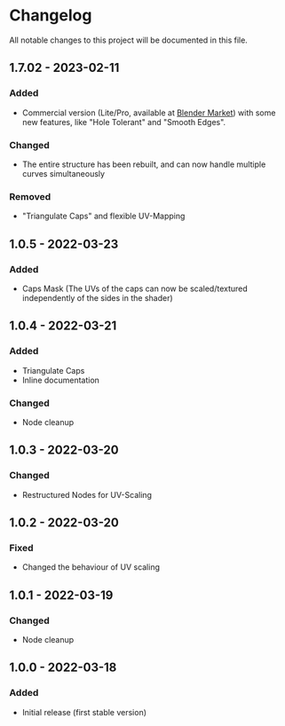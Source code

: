 # Changelog

All notable changes to this project will be documented in this file.

## 1.7.02 - 2023-02-11
### Added
- Commercial version (Lite/Pro, available at [Blender Market](https://blendermarket.com/products/curve-to-mesh-uv)) with some new features, like "Hole Tolerant" and "Smooth Edges".

### Changed
- The entire structure has been rebuilt, and can now handle multiple curves simultaneously

### Removed
- "Triangulate Caps" and flexible UV-Mapping

## 1.0.5 - 2022-03-23
### Added
- Caps Mask (The UVs of the caps can now be scaled/textured independently of the sides in the shader)

## 1.0.4 - 2022-03-21
### Added
- Triangulate Caps
- Inline documentation

### Changed
- Node cleanup

## 1.0.3 - 2022-03-20
### Changed
- Restructured Nodes for UV-Scaling

## 1.0.2 - 2022-03-20
### Fixed
- Changed the behaviour of UV scaling

## 1.0.1 - 2022-03-19
### Changed
- Node cleanup

## 1.0.0 - 2022-03-18
### Added
- Initial release (first stable version)
